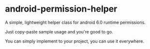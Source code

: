 # android-permission-helper
A simple, lightweight helper class for android 6.0 runtime permissions.

Just copy-paste sample usage and you're good to go.

You can simply implement to your project, you can use it everywhere.
